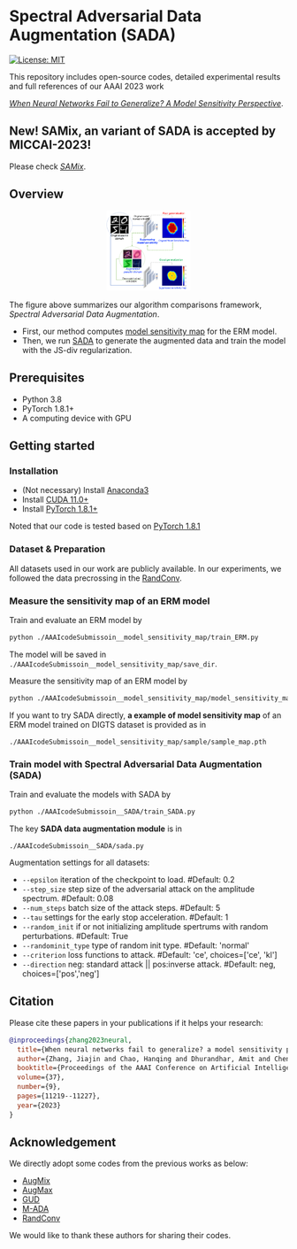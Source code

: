 # Spectral Adversarial Data Augmentation (SADA)

[![License: MIT](https://img.shields.io/badge/License-MIT-green.svg)](https://opensource.org/licenses/MIT)

This repository includes open-source codes, detailed experimental results and full references of our AAAI 2023 work 

[*When Neural Networks Fail to Generalize? A Model Sensitivity Perspective*](https://ojs.aaai.org/index.php/AAAI/article/view/26328).

## New! SAMix, an variant of __SADA__ is accepted by MICCAI-2023! 

Please check [*SAMix*](https://github.com/RPIDIAL/SAMix).

## Overview

<p align='center'><img src="img/pic_overview.png" width=30% height=30% /></p>

The figure above summarizes our algorithm comparisons framework, *Spectral Adversarial Data Augmentation*.
- First, our method computes [model sensitivity map](https://github.com/DIAL-RPI/Spectral-Adversarial-Data-Augmentation/tree/main/AAAIcodeSubmissoin__model_sensitivity_map) for the ERM model.
- Then, we run [SADA](https://github.com/DIAL-RPI/Spectral-Adversarial-Data-Augmentation/tree/main/AAAIcodeSubmissoin__SADA) to generate the augmented data and train the model with the JS-div regularization.

## Prerequisites

- Python 3.8
- PyTorch 1.8.1+
- A computing device with GPU

## Getting started

### Installation

- (Not necessary) Install [Anaconda3](https://www.anaconda.com/products/distribution)
- Install [CUDA 11.0+](https://developer.nvidia.com/cuda-11.0-download-archive)
- Install [PyTorch 1.8.1+](http://pytorch.org/)

Noted that our code is tested based on [PyTorch 1.8.1](http://pytorch.org/)

### Dataset & Preparation

All datasets used in our work are publicly available.
In our experiments, we followed the data precrossing in the [RandConv](https://github.com/wildphoton/RandConv/).

### Measure the sensitivity map of an ERM model

Train and evaluate an ERM model by

```bash
python ./AAAIcodeSubmissoin__model_sensitivity_map/train_ERM.py
```

The model will be saved in `./AAAIcodeSubmissoin__model_sensitivity_map/save_dir`.


Measure the sensitivity map of an ERM model by

```bash
python ./AAAIcodeSubmissoin__model_sensitivity_map/model_sensitivity_map.py
```

If you want to try SADA directly, __a example of model sensitivity map__ of an ERM model trained on DIGTS dataset is provided as in 

```
./AAAIcodeSubmissoin__model_sensitivity_map/sample/sample_map.pth
```

### Train model with Spectral Adversarial Data Augmentation (SADA)

Train and evaluate the models with SADA by

```bash
python ./AAAIcodeSubmissoin__SADA/train_SADA.py
```

The key __SADA data augmentation module__ is in 

```
./AAAIcodeSubmissoin__SADA/sada.py
```

Augmentation settings for all datasets:

- `--epsilon` iteration of the checkpoint to load. #Default: 0.2
- `--step_size` step size of the adversarial attack on the amplitude spectrum. #Default: 0.08
- `--num_steps` batch size of the attack steps. #Default: 5
- `--tau` settings for the early stop acceleration. #Default: 1
- `--random_init` if or not initializing amplitude spertrums with random perturbations. #Default: True
- `--randominit_type` type of random init type. #Default: 'normal'
- `--criterion` loss functions to attack. #Default: 'ce', choices=['ce', 'kl']
- `--direction` neg: standard attack || pos:inverse attack. #Default: neg, choices=['pos','neg']

## Citation

Please cite these papers in your publications if it helps your research:

```bibtex
@inproceedings{zhang2023neural,
  title={When neural networks fail to generalize? a model sensitivity perspective},
  author={Zhang, Jiajin and Chao, Hanqing and Dhurandhar, Amit and Chen, Pin-Yu and Tajer, Ali and Xu, Yangyang and Yan, Pingkun},
  booktitle={Proceedings of the AAAI Conference on Artificial Intelligence},
  volume={37},
  number={9},
  pages={11219--11227},
  year={2023}
}
```

## Acknowledgement

We directly adopt some codes from the previous works as below:

- [AugMix](https://github.com/google-research/augmix)
- [AugMax](https://github.com/VITA-Group/AugMax)
- [GUD](https://github.com/ricvolpi/generalize-unseen-domains)
- [M-ADA](https://github.com/joffery/M-ADA)
- [RandConv](https://github.com/wildphoton/RandConv/)

We would like to thank these authors for sharing their codes.
